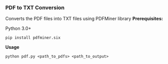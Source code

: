 ### PDF to TXT Conversion

Converts the PDF files into TXT files using PDFMiner library
**Prerequisites:**

Python 3.0+

```
pip install pdfminer.six
```

**Usage**

```
python pdf.py <path_to_pdfs> <path_to_output>

```
